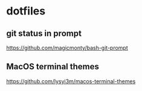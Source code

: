 # dotfiles

## git status in prompt
https://github.com/magicmonty/bash-git-prompt

## MacOS terminal themes
https://github.com/lysyi3m/macos-terminal-themes
